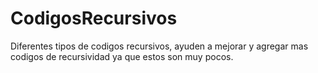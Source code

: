 # CodigosRecursivos
Diferentes tipos de codigos recursivos, ayuden a mejorar y agregar mas codigos de recursividad ya que estos son muy pocos.
